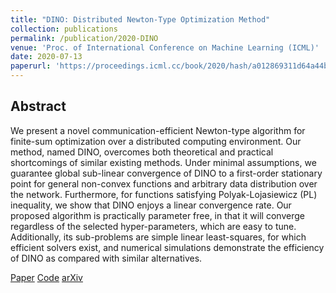 ```yaml
---
title: "DINO: Distributed Newton-Type Optimization Method"
collection: publications
permalink: /publication/2020-DINO
venue: 'Proc. of International Conference on Machine Learning (ICML)'
date: 2020-07-13
paperurl: 'https://proceedings.icml.cc/book/2020/hash/a012869311d64a44b5a0d567cd20de04'
---
```


## Abstract
We present a novel communication-efficient Newton-type algorithm for finite-sum optimization over a distributed computing environment. Our method, named DINO, overcomes both theoretical and practical shortcomings of similar existing methods. Under minimal assumptions, we guarantee global sub-linear convergence of DINO to a first-order stationary point for general non-convex functions and arbitrary data distribution over the network. Furthermore, for functions satisfying Polyak-Lojasiewicz (PL) inequality, we show that DINO enjoys a linear convergence rate. Our proposed algorithm is practically parameter free, in that it will converge regardless of the selected hyper-parameters, which are easy to tune. Additionally, its sub-problems are simple linear least-squares, for which efficient solvers exist, and numerical simulations demonstrate the efficiency of DINO as compared with similar alternatives.

<a href="https://proceedings.icml.cc/book/2020/hash/a012869311d64a44b5a0d567cd20de04" class="btn">Paper</a>
<a href="https://github.com/RixonC/DINO" class="btn">Code</a>
<a href="https://arxiv.org/abs/2006.03694" class="btn">arXiv</a>
